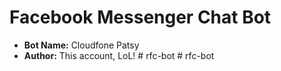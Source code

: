 # Facebook Messenger Chat Bot

- **Bot Name:** Cloudfone Patsy
- **Author:** This account, LoL!
#   r f c - b o t  
 #   r f c - b o t  
 